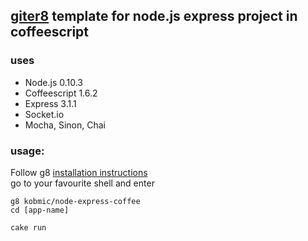 ## [giter8](http://github.com/n8han/giter8) template for node.js express project in coffeescript

### uses
* Node.js 0.10.3
* Coffeescript 1.6.2
* Express 3.1.1
* Socket.io
* Mocha, Sinon, Chai

### usage:
Follow g8 [installation instructions](http://github.com/n8han/giter8#readme)  
go to your favourite shell and enter  

    g8 kobmic/node-express-coffee
    cd [app-name]

    cake run

